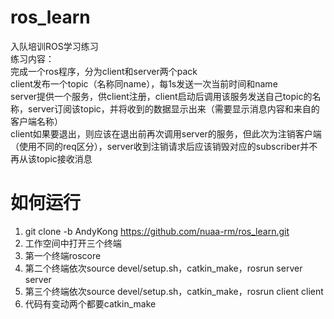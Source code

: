 # ros_learn
入队培训ROS学习练习  
练习内容：  
完成一个ros程序，分为client和server两个pack  
client发布一个topic（名称同name），每1s发送一次当前时间和name  
server提供一个服务，供client注册，client启动后调用该服务发送自己topic的名称，server订阅该topic，并将收到的数据显示出来（需要显示消息内容和来自的客户端名称）  
client如果要退出，则应该在退出前再次调用server的服务，但此次为注销客户端（使用不同的req区分），server收到注销请求后应该销毁对应的subscriber并不再从该topic接收消息
# 如何运行  
1. git clone -b AndyKong https://github.com/nuaa-rm/ros_learn.git
2. 工作空间中打开三个终端
3. 第一个终端roscore
4. 第二个终端依次source devel/setup.sh，catkin_make，rosrun server server
5. 第三个终端依次source devel/setup.sh，catkin_make，rosrun client client
6. 代码有变动两个都要catkin_make
